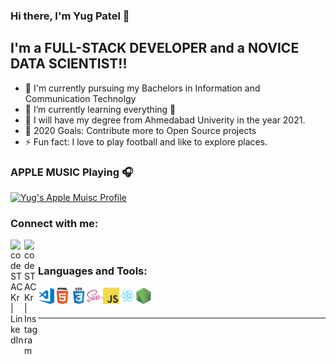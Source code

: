 ### Hi there, I'm Yug Patel 👋


## I'm a FULL-STACK DEVELOPER and a NOVICE DATA SCIENTIST!!

- 🔭 I'm currently pursuing my Bachelors in Information and Communication Technolgy
- 🌱 I’m currently learning everything 🤣
- 👯 I will have my degree from Ahmedabad Univerity in the year 2021.
- 🥅 2020 Goals: Contribute more to Open Source projects
- ⚡ Fun fact: I love to play football and like to explore places.

### APPLE MUSIC Playing 🎧

[<img src="https://now-playing-codestackr.vercel.app/api/spotify-playing" alt="Yug's Apple Muisc Profile" width="350" />](https://music.apple.com/profile/yugpatel_10)

### Connect with me:

[<img align="left" alt="codeSTACKr | LinkedIn" width="22px" src="https://cdn.jsdelivr.net/npm/simple-icons@v3/icons/linkedin.svg" />][linkedin]
[<img align="left" alt="codeSTACKr | Instagram" width="22px" src="https://cdn.jsdelivr.net/npm/simple-icons@v3/icons/instagram.svg" />][instagram]

<br />

### Languages and Tools:

<img align="left" alt="Visual Studio Code" width="26px" src="https://raw.githubusercontent.com/github/explore/80688e429a7d4ef2fca1e82350fe8e3517d3494d/topics/visual-studio-code/visual-studio-code.png" />
<img align="left" alt="HTML5" width="26px" src="https://raw.githubusercontent.com/github/explore/80688e429a7d4ef2fca1e82350fe8e3517d3494d/topics/html/html.png" />
<img align="left" alt="CSS3" width="26px" src="https://raw.githubusercontent.com/github/explore/80688e429a7d4ef2fca1e82350fe8e3517d3494d/topics/css/css.png" />
<img align="left" alt="Sass" width="26px" src="https://raw.githubusercontent.com/github/explore/80688e429a7d4ef2fca1e82350fe8e3517d3494d/topics/sass/sass.png" />
<img align="left" alt="JavaScript" width="26px" src="https://raw.githubusercontent.com/github/explore/80688e429a7d4ef2fca1e82350fe8e3517d3494d/topics/javascript/javascript.png" />
<img align="left" alt="React" width="26px" src="https://raw.githubusercontent.com/github/explore/80688e429a7d4ef2fca1e82350fe8e3517d3494d/topics/react/react.png" />
<img align="left" alt="Node.js" width="26px" src="https://raw.githubusercontent.com/github/explore/80688e429a7d4ef2fca1e82350fe8e3517d3494d/topics/nodejs/nodejs.png" />



<br />
<br />

---



[linkedin]: https://www.linkedin.com/in/yug-patel-7b3b55150/
[instagram]: https://www.instagram.com/yugpatel_10/

